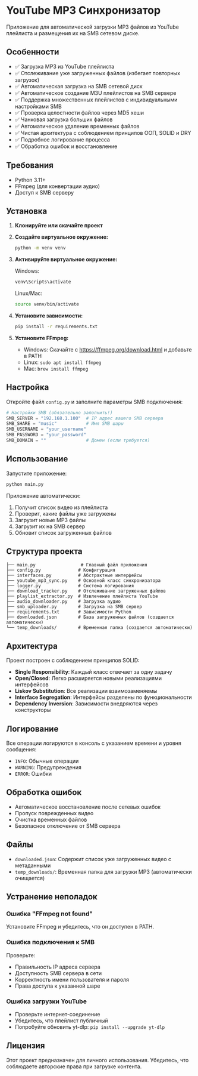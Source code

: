 # YouTube MP3 Синхронизатор

Приложение для автоматической загрузки MP3 файлов из YouTube плейлиста и размещения их на SMB сетевом диске.

## Особенности

- ✅ Загрузка MP3 из YouTube плейлиста
- ✅ Отслеживание уже загруженных файлов (избегает повторных загрузок)
- ✅ Автоматическая загрузка на SMB сетевой диск
- ✅ Автоматическое создание M3U плейлистов на SMB сервере
- ✅ Поддержка множественных плейлистов с индивидуальными настройками SMB
- ✅ Проверка целостности файлов через MD5 хеши
- ✅ Чанковая загрузка больших файлов
- ✅ Автоматическое удаление временных файлов
- ✅ Чистая архитектура с соблюдением принципов ООП, SOLID и DRY
- ✅ Подробное логирование процесса
- ✅ Обработка ошибок и восстановление

## Требования

- Python 3.11+
- FFmpeg (для конвертации аудио)
- Доступ к SMB серверу

## Установка

1. **Клонируйте или скачайте проект**

2. **Создайте виртуальное окружение:**
   ```bash
   python -m venv venv
   ```

3. **Активируйте виртуальное окружение:**
   
   Windows:
   ```bash
   venv\Scripts\activate
   ```
   
   Linux/Mac:
   ```bash
   source venv/bin/activate
   ```

4. **Установите зависимости:**
   ```bash
   pip install -r requirements.txt
   ```

5. **Установите FFmpeg:**
   - Windows: Скачайте с https://ffmpeg.org/download.html и добавьте в PATH
   - Linux: `sudo apt install ffmpeg`
   - Mac: `brew install ffmpeg`

## Настройка

Откройте файл `config.py` и заполните параметры SMB подключения:

```python
# Настройки SMB (обязательно заполнить!)
SMB_SERVER = "192.168.1.100"  # IP адрес вашего SMB сервера
SMB_SHARE = "music"           # Имя SMB шары
SMB_USERNAME = "your_username"
SMB_PASSWORD = "your_password"
SMB_DOMAIN = ""               # Домен (если требуется)
```

## Использование

Запустите приложение:

```bash
python main.py
```

Приложение автоматически:
1. Получит список видео из плейлиста
2. Проверит, какие файлы уже загружены
3. Загрузит новые MP3 файлы
4. Загрузит их на SMB сервер
5. Обновит список загруженных файлов

## Структура проекта

```
├── main.py                 # Главный файл приложения
├── config.py              # Конфигурация
├── interfaces.py          # Абстрактные интерфейсы
├── youtube_mp3_sync.py    # Основной класс синхронизатора
├── logger.py              # Система логирования
├── download_tracker.py    # Отслеживание загруженных файлов
├── playlist_extractor.py  # Извлечение плейлиста YouTube
├── audio_downloader.py    # Загрузка аудио
├── smb_uploader.py        # Загрузка на SMB сервер
├── requirements.txt       # Зависимости Python
├── downloaded.json        # База загруженных файлов (создается автоматически)
└── temp_downloads/        # Временная папка (создается автоматически)
```

## Архитектура

Проект построен с соблюдением принципов SOLID:

- **Single Responsibility**: Каждый класс отвечает за одну задачу
- **Open/Closed**: Легко расширяется новыми реализациями интерфейсов
- **Liskov Substitution**: Все реализации взаимозаменяемы
- **Interface Segregation**: Интерфейсы разделены по функциональности
- **Dependency Inversion**: Зависимости внедряются через конструкторы

## Логирование

Все операции логируются в консоль с указанием времени и уровня сообщения:
- `INFO`: Обычные операции
- `WARNING`: Предупреждения
- `ERROR`: Ошибки

## Обработка ошибок

- Автоматическое восстановление после сетевых ошибок
- Пропуск поврежденных видео
- Очистка временных файлов
- Безопасное отключение от SMB сервера

## Файлы

- `downloaded.json`: Содержит список уже загруженных видео с метаданными
- `temp_downloads/`: Временная папка для загрузки MP3 (автоматически очищается)

## Устранение неполадок

### Ошибка "FFmpeg not found"
Установите FFmpeg и убедитесь, что он доступен в PATH.

### Ошибка подключения к SMB
Проверьте:
- Правильность IP адреса сервера
- Доступность SMB сервера в сети
- Корректность имени пользователя и пароля
- Права доступа к указанной шаре

### Ошибка загрузки YouTube
- Проверьте интернет-соединение
- Убедитесь, что плейлист публичный
- Попробуйте обновить yt-dlp: `pip install --upgrade yt-dlp`

## Лицензия

Этот проект предназначен для личного использования. Убедитесь, что соблюдаете авторские права при загрузке контента.
